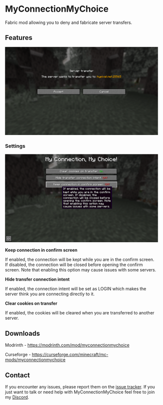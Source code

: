 # MyConnectionMyChoice
Fabric mod allowing you to deny and fabricate server transfers.

## Features

![Preview](.github/images/preview.png)

### Settings

![Settings](.github/images/settings.png)

**Keep connection in confirm screen**

If enabled, the connection will be kept while you are in the confirm screen. If disabled, the connection will be closed before opening the confirm screen. Note that enabling this option may cause issues with some servers.

**Hide transfer connection intent**

If enabled, the connection intent will be set as LOGIN which makes the server think you are connecting directly to it.

**Clear cookies on transfer**

If enabled, the cookies will be cleared when you are transferred to another server.

## Downloads

Modrinth - https://modrinth.com/mod/myconnectionmychoice

Curseforge - https://curseforge.com/minecraft/mc-mods/myconnectionmychoice

## Contact
If you encounter any issues, please report them on the [issue tracker](https://github.com/FlorianMichael/MyConnectionMyChoice/issues). If you just want to talk or need help with MyConnectionMyChoice feel free to join my [Discord](https://discord.gg/BwWhCHUKDf).